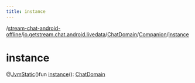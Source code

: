 ```yaml
---
title: instance
---
```

/[stream-chat-android-offline](../../../index.md)/[io.getstream.chat.android.livedata](../../index.md)/[ChatDomain](../index.md)/[Companion](index.md)/[instance](instance.md)  
  
  
  
# instance  
@[JvmStatic](https://kotlinlang.org/api/latest/jvm/stdlib/kotlin.jvm/-jvm-static/index.html)()fun [instance](instance.md)(): [ChatDomain](../index.md)
